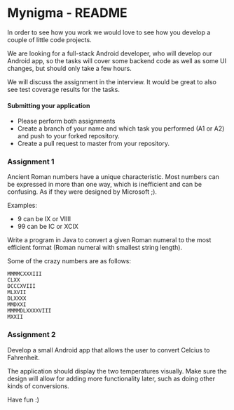 # Mynigma - README

In order to see how you work we would love to see how you develop a couple
of little code projects. 

We are looking for a full-stack Android developer, who will develop our
Android app, so the tasks will cover some backend code as well as some UI
changes, but should only take a few hours.

We will discuss the assignment in the interview. It would be great to also
see test coverage results for the tasks.


#### Submitting your application

 - Please perform both assignments
 - Create a branch of your name and which task you performed (A1 or A2) and
push to your forked repository.
 - Create a pull request to master from your repository.


### Assignment 1

Ancient Roman numbers have a unique characteristic. Most numbers can be
expressed in more than one way, which is inefficient and can be confusing. As if they were designed by Microsoft ;).

Examples:  
 - 9 can be IX or VIIII  
 - 99 can be IC or XCIX  

Write a program in Java to convert a given Roman numeral to the most
efficient format (Roman numeral with smallest string length).

Some of the crazy numbers are as follows: 

  	MMMMCXXXIII
  	CLXX
  	DCCCXVIII
  	MLXVII
  	DLXXXX
  	MMDXXI
  	MMMMDLXXXXVIII
  	MXXII  


### Assignment 2

Develop a small Android app that allows the user to convert Celcius to
Fahrenheit. 

The application should display the two temperatures visually. Make sure the
design will allow for adding more functionality later, such as doing other
kinds of conversions.


Have fun :)
